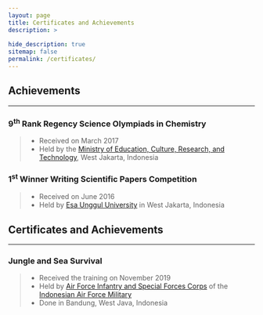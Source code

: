 ```yaml
---
layout: page
title: Certificates and Achievements
description: >
  
hide_description: true
sitemap: false
permalink: /certificates/
---
```


## Achievements
---
### 9<sup>th</sup> Rank Regency Science Olympiads in Chemistry
> * Received on March 2017
> * Held by the [Ministry of Education, Culture, Research, and Technology], West Jakarta, Indonesia

### 1<sup>st</sup> Winner Writing Scientific Papers Competition
> * Received on June 2016
> * Held by [Esa Unggul University] in West Jakarta, Indonesia


## Certificates and Achievements
---
### Jungle and Sea Survival
> * Received the training on November 2019
> * Held by [Air Force Infantry and Special Forces Corps] of the [Indonesian Air Force Military]
> * Done in Bandung, West Java, Indonesia


[Ministry of Education, Culture, Research, and Technology]: https://www.kemdikbud.go.id/main/
[Esa Unggul University]: https://www.esaunggul.ac.id/?lang=en
[Air Force Infantry and Special Forces Corps]: https://en.wikipedia.org/wiki/Kopasgat
[Indonesian Air Force Military]: https://tni-au.mil.id/